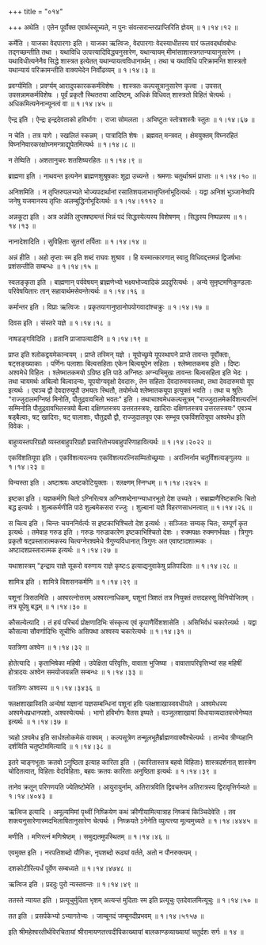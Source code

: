 +++
title = "०१४"

+++
अथेति । एतेन पूर्वोक्त एवार्थस्सूच्यते, न पुनः संवत्सरान्तरप्राप्तिरिति ज्ञेयम्  ॥  १।१४।१२ ॥   

  

कर्मेति । याजका वेदपारगाः इति । याजका ऋत्विजः, वेदपारगाः वेदस्याधीतस्य पारं फलवदर्थावबोधः तद्गच्छन्तीति तथा । यथाविधि उत्पत्त्यादिविद्ध्यनुसारेण, यथान्यायम् मीमांसाशास्त्रगतन्यायानुसारेण । यथाविधीत्यनेनैव सिद्धे शास्त्रत इत्येतत् यथान्यायत्वविधानार्थम् । तथा च यथाविधि परिक्रामन्ति शास्त्रतो यथान्यायं परिक्रामन्तीति वाक्यभेदेन निर्वोढव्यम्  ॥  १।१४।३ ॥   

  

प्रवर्ग्यमिति । प्रवर्ग्यम् आरादुपकारककर्मविशेषः । शास्त्रतः कल्पसूत्रानुसारेण कृत्वा । उपसत् उपसन्नामकर्मविशेषः । पूर्वं प्रकृतौ स्थिततया आदिष्टम्, अधिकं विधिवत् शास्त्रतो विहितं चेत्यर्थः । अधिकमित्यनेनान्यूनत्वं वा  ॥  १।१४।४५ ॥   

  

ऐन्द्र इति । ऐन्द्रः इन्द्रदेवताको हविर्भागः । राजा सोमलता । अभिष्टुतः स्तोत्रशस्त्रैः स्तुतः  ॥  १।१४।६७ ॥   

  

न चेति । तत्र यागे । स्खलितं स्कन्नम् । पात्रादिति शेषः । ब्रह्मवत् मन्त्रवत् । क्षेमयुक्तम् विघ्नरहितं विघ्ननिवारकरक्षोघ्नमन्त्राद्युपेतमित्यर्थः  ॥  १।१४।८ ॥   

  

न तेष्विति । अशतानुचरः शतशिष्यरहितः  ॥  १।१४।९ ॥   

  

ब्राह्मणा इति । नाथवन्त इत्यनेन ब्राह्मणशुश्रूषकाः शूद्रा उच्यन्ते । श्रमणाः चतुर्थाश्रमं प्राप्ताः  ॥  १।१४।१० ॥   

  

अनिशमिति । न तृप्तिरुपलभ्यते भोज्यपदार्थानां रसातिशयलाभात्तृप्तिर्नाभूदित्यर्थः । यद्वा अनिशं भुञ्जानेष्वपि जनेषु यजमानस्य तृप्तिः अलम्बुद्धिर्नाभूदित्यर्थः  ॥  १।१४।१११२ ॥   

  

अन्नकूटा इति । अत्र अन्नेति लुप्तषष्ठ्यन्तं भिन्नं पदं सिद्धस्येत्यस्य विशेषणम् । सिद्धस्य निष्पन्नस्य  ॥  १।१४।१३ ॥   

  

नानादेशादिति । सुविहिताः सुतरां तर्पिताः  ॥  १।१४।१४ ॥   

  

अन्नं हीति । अहो तृप्ताः स्म इति शब्दं राघवः शुश्राव । हि यस्मात्कारणात् स्वादु विधिवद्दत्तमन्नं द्विजर्षभाः प्रशंसन्तीति सम्बन्धः  ॥  १।१४।१५ ॥   

  

स्वलङ्कृता इति । बाह्मणान् पर्यवेषयन् ब्राह्मणेभ्यो भक्ष्यभोज्यादिकं प्रददुरित्यर्थः । अन्ये सुमृष्टमणिकुण्डलाः परिवेषयितारः तान् सहायार्थमसेवन्तेत्यर्थः  ॥  १।१४।१६ ॥   

  

कर्मान्तर इति । विप्राः ऋत्विजः । प्रकृतयागानुष्ठानोपयोगवादांश्चक्रुः  ॥  १।१४।१७ ॥   

  

दिवस इति । संस्तरे यज्ञे  ॥  १।१४।१८ ॥   

  

नाषडङ्गविदिति । व्रतानि प्राजापत्यादीनि  ॥  १।१४।१९ ॥   

  

प्राप्त इति श्लोकद्वयमेकान्वयम् । प्राप्ते तस्मिन् यज्ञे । यूपोच्छ्रये यूपस्थापने प्राप्ते तावन्तः पूर्वोक्ताः, षट्सङ्ख्याकाः । पर्णिनः पलाशाः बिल्वसहिताः एकेन बिल्वयूपेन सहिताः । श्लेष्मातकमय इति । दिष्टः अश्वमेधे विहितः । श्लेष्मातकमयो ऽग्रिष्ठ इति पाठे अग्निष्ठः अग्न्यभिमुखः तावन्तः बिल्वसहिता इति भेदः । तथा चायमर्थः अबिल्वो बिल्वादन्यः, यूपयोग्यवृक्षो देवदारुः, तेन सहिताः देवदारुमयस्तथा, तथा देवदारुमयो यूप इत्यर्थः । एवञ्च द्वौ देवदारुयूपौ उभयतः स्थितौ, तयोर्मध्ये श्लेष्मातकयूपा इत्युक्तं भवति । तथा च श्रुतिः "राज्जुदालमग्निष्ठं मिनोति, पौतुद्रवावभितो भवतः" इति । तथाचाश्वमेधकल्पसूत्रम् "राज्जुदालमेकविंशत्यरत्निं सम्मिनोति पौतुद्रवावभितस्त्रयो बैल्वा दक्षिणतस्त्रय उत्तरतस्त्रयः, खादिराः दक्षिणतस्त्रय उत्तरतस्त्रयः" एवञ्च षड्बैल्वाः, षट् खादिराः, षट् पालाशाः, पौतुद्रवौ द्वौ, राज्जुदालयूप एकः सम्भूय एकविंशतियूपा अश्वमेध इति विवेकः ।  

बाहुव्यस्तपरिग्रहौ व्यस्तबाहुपरिग्रहौ प्रसारितोभयबाहुपरिणाहावित्यर्थः  ॥  १।१४।२०२२ ॥   

  

एकविंशतियूपा इति । एकविंशत्यरत्नयः एकविंशत्यरत्निसम्मितोच्छ्रयाः । अरत्निर्नाम चतुर्विंशत्यङ्गुलयः  ॥  १।१४।२३ ॥   

  

विन्यस्ता इति । अष्टाश्रयः अष्टकोटियुक्ताः । श्लक्ष्णम् स्निग्धम्  ॥  १।१४।२४२५ ॥   

  

इष्टका इति । यज्ञकर्मणि चितो ऽग्निरित्यत्र अग्निशब्देनाग्न्याधारभूतो देश उच्यते । सब्राह्मणैरिष्टकाभिः चितो बद्ध इत्यर्थः । शुल्बकर्मणीति पाठे शुल्बमेकसरा रज्जुः । शुल्बानां यज्ञे विहरणसाधनत्वात्  ॥  १।१४।२६ ॥   

  

स चित्य इति । चिन्तः चयननिर्वर्त्यः स इष्टकाभिश्चितो देश इत्यर्थः । सञ्जितः सम्यक् चितः, सम्पूर्णं कृत इत्यर्थः । तमेवाह गरुड इति । गरुडः गरुडाकारेण इष्टकाभिश्चितो देशः । रुक्मपक्षः रुक्मगर्भपक्षः । त्रिगुणः प्रकृतौ षट्प्रस्तारात्मकस्य चित्यग्नेरश्वमेधे त्रैगुण्यविधानात् त्रिगुणः अत एवाष्टादशात्मकः । अष्टादशप्रस्तारात्मक इत्यर्थः  ॥  १।१४।२७ ॥   

  

यथाशास्त्रम् "इन्द्राय राज्ञे सूकरो वरुणाय राज्ञे कृष्टःऽ इत्याद्यनुवाकेषु प्रतिपादिताः  ॥  १।१४।२८ ॥   

  

शामित्र इति । शामित्रे विशसनकर्मणि  ॥  १।१४।२९ ॥   

  

पशूनां त्रिसतमिति । अश्वरत्नोत्तरम् अश्वरत्नाधिकम्, पशूनां त्रिशतं तत्र नियुक्तं तत्तदहस्सु विनियोजितम् । तत्र यूपेषु बद्धम्  ॥  १।१४।३० ॥   

  

कौसल्येत्यादि । तं हयं परिचर्य प्रोक्षणादिभिः संस्कृत्य एवं कृपाणैर्विशशासेति । असिभिर्वधं चकारेत्यर्थः । यद्वा कौसल्या सौवर्णादिभिः सूचीभिः असिपथा अश्वस्य चकारेत्यर्थः  ॥  १।१४।३१ ॥   

  

पतत्रिणा अश्वेन  ॥  १।१४।३२ ॥   

  

होतेत्यादि । कृताभिषेका महिषी । उपेक्षिता परिवृत्तिः, वावाता भुजिष्या । वावातापरिवृत्तिभ्यां सह महिषीं होत्रादयः अश्वेन समयोजयन्नति सम्बन्धः  ॥  १।१४।३३ ॥   

  

पतत्रिणः अश्वस्य  ॥  १।१४।३४३६ ॥   

  

फ्लक्षशाखास्विति अन्येषां यज्ञानां यज्ञसम्बन्धिनां पशूनां हविः प्लक्षशाखास्ववधीयते । अश्वमेधस्य अश्वमेधप्रधानपशोः, अश्वस्येत्यर्थः । भागो हविर्भागः वैतस इष्यते । वञ्जुलशाखायां विधायाव्यदातवत्त्वेनेष्यत इत्यर्थः  ॥  १।१४।३७ ॥   

  

त्र्यहो ऽश्वमेध इति सार्धश्लोकमेकं वाक्यम् । कल्पसूत्रेण तन्मूलभूतैर्ब्राह्मणवाक्यैश्चेत्यर्थः । तान्येव त्रीण्यहानि दर्शयिति चतुष्टोममित्यादि  ॥  १।१४।३८ ॥   

  

इतरे चाङ्गभूताः क्रतवो ऽनुष्ठिता इत्याह कारिता इति । (कारितास्तत्र बहवो विहिताः) शास्त्रदर्शनात् शास्त्रेण चोदितत्वात्, विहिताः वेदविहिताः, बहवः क्रतवः कारिताः अनुष्ठिता इत्यर्थः  ॥  १।१४।३९ ॥   

  

तानेव क्रतून् परिगणयति ज्येतिष्टोमेति । आयुरायुर्नाम, अतिरात्रविति द्विवचनेन अतिरात्रस्य द्विरावृत्तिर्गम्यते  ॥  १।१४।४०४३ ॥   

  

ऋत्विज इत्यादि । अमूल्यमिमां पृथ्वीं निष्क्रियेण कथं क्रीणीयामित्यात्राह निष्क्रयं किञ्चिदेवेति । तव शक्त्यनुसारेणास्मदभिलाषितानुसारेण चेत्यर्थः । निष्क्रयते ऽनेनेति व्युत्पत्त्या मूल्यमुच्यते  ॥  १।१४।४४४५ ॥   

  

मणीति । मणिरत्नं मणिश्रेष्ठम् । समुद्यतमुपस्थितम्  ॥  १।१४।४६ ॥   

  

एवमुक्त इति । नरपतिशब्दो यौगिकः, नृपशब्दो रूढ्यां वर्तते, अतो न पौनरुक्त्यम् ।  

दशकोटीरित्यर्धं पूर्वेण सम्बध्यते  ॥  १।१४।४७४८ ॥   

  

ऋत्विज इति । प्रददुः पुरो न्यस्तवन्तः  ॥  १।१४।४९ ॥   

  

ततस्ते न्यायत इति । प्रत्यूचुर्मुदिता भृशम् अत्यन्तं मुदिताः स्म इति प्रत्यूचुः एतदेवालमित्यूचुः  ॥  १।१४।५० ॥   

  

तत इति । प्रसर्पकेभ्यो ऽभ्यागतेभ्यः । जाम्बूनदं जम्बूनदीप्रभवम्  ॥  १।१४।५१५७ ॥   

  

इति श्रीमहेश्वरतीर्थविरचितायां श्रीरामायणतत्त्वदीपिकाख्यायां बालकाण्डव्याख्यायां चतुर्दशः सर्गः  ॥  १४  ॥   

  

  

